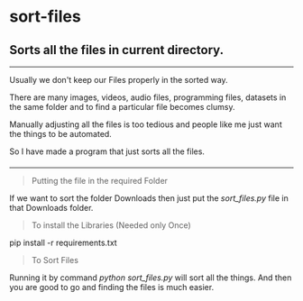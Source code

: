 # sort-files
## Sorts all the files in current directory.
---
 Usually we don't keep our Files properly in the sorted way.
 
 
 There are many images, videos, audio files, programming files, datasets in the same folder and to find a particular file becomes clumsy.
 
 
 Manually adjusting all the files is too tedious and people like me just want the things to be automated.
 
 
 So I have made a program that just sorts all the files.
#### 
---
> Putting the file in the required Folder


 If we want to sort the folder Downloads then just put the *sort_files.py* file in that Downloads folder.
 
 > To install the Libraries (Needed only Once)
 
 
 pip install -r requirements.txt
 
 > To Sort Files
 
 Running it by command *python sort_files.py* will sort all the things.
 And then you are good to go and finding the files is much easier.
